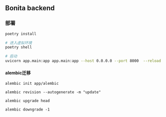 
## Bonita backend

### 部署

```sh
poetry install

# 进入虚拟环境
poetry shell

# 启动
uvicorn app.main:app app.main:app --host 0.0.0.0 --port 8000  --reload
```

#### alembic迁移

```
alembic init app/alembic

alembic revision --autogenerate -m "update"

alembic upgrade head

alembic downgrade -1
```
